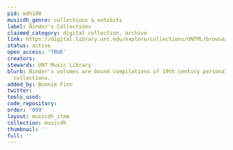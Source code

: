 ```yaml
---
pid: mdh100
musicdh_genre: collections & exhibits
label: Binder's Collections
claimed_category: digital collection, archive
link: https://digital.library.unt.edu/explore/collections/UNTML/browse/?fq=dc_type:image_score
status: active
open_access: 'TRUE'
creators: 
stewards: UNT Music Library
blurb: Binder's volumes are bound compilations of 19th century personal sheet music
  collections.
added_by: Bonnie Finn
twitter: 
tools_used: 
code_repository: 
order: '099'
layout: musicdh_item
collection: musicdh
thumbnail: ''
full: ''
---
```

